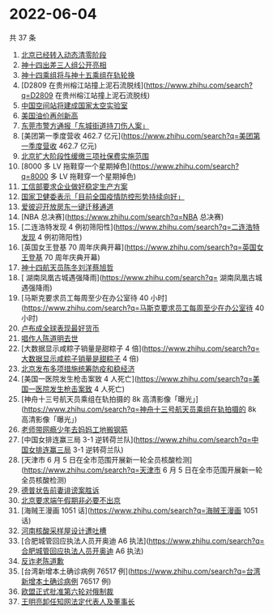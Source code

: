# 2022-06-04

共 37 条

<!-- BEGIN -->
<!-- 最后更新时间 Sat Jun 04 2022 16:12:06 GMT+0800 (China Standard Time) -->

1. [北京已经转入动态清零阶段](https://www.zhihu.com/search?q=北京已经转入动态清零阶段)
1. [神十四出差三人组公开亮相](https://www.zhihu.com/search?q=神十四出差三人组公开亮相)
1. [神十四乘组将与神十五乘组在轨轮换](https://www.zhihu.com/search?q=神十四乘组将与神十五乘组在轨轮换)
1. [D2809 在贵州榕江站撞上泥石流脱线](https://www.zhihu.com/search?q=D2809 在贵州榕江站撞上泥石流脱线)
1. [中国空间站将建成国家太空实验室](https://www.zhihu.com/search?q=中国空间站将建成国家太空实验室)
1. [美国油价再创新高](https://www.zhihu.com/search?q=美国油价再创新高)
1. [东莞市警方通报「东城街道持刀伤人案」](https://www.zhihu.com/search?q=东莞市警方通报「东城街道持刀伤人案」)
1. [美团第一季度营收 462.7 亿元](https://www.zhihu.com/search?q=美团第一季度营收 462.7 亿元)
1. [北京扩大阶段性缓缴三项社保费实施范围](https://www.zhihu.com/search?q=北京扩大阶段性缓缴三项社保费实施范围)
1. [8000 多 LV 拖鞋穿一个星期掉色](https://www.zhihu.com/search?q=8000 多 LV 拖鞋穿一个星期掉色)
1. [工信部要求企业做好稳定生产方案](https://www.zhihu.com/search?q=工信部要求企业做好稳定生产方案)
1. [国家卫健委表示「目前全国疫情防控形势持续向好」](https://www.zhihu.com/search?q=国家卫健委表示「目前全国疫情防控形势持续向好」)
1. [爱彼迎开放房东一键迁移通道](https://www.zhihu.com/search?q=爱彼迎开放房东一键迁移通道)
1. [NBA 总决赛](https://www.zhihu.com/search?q=NBA 总决赛)
1. [二连浩特发现 4 例初筛阳性](https://www.zhihu.com/search?q=二连浩特发现 4 例初筛阳性)
1. [英国女王登基 70 周年庆典开幕](https://www.zhihu.com/search?q=英国女王登基 70 周年庆典开幕)
1. [神十四航天员陈冬刘洋蔡旭哲](https://www.zhihu.com/search?q=神十四航天员陈冬刘洋蔡旭哲)
1. [	湖南凤凰古城遇强降雨](https://www.zhihu.com/search?q=	湖南凤凰古城遇强降雨)
1. [马斯克要求员工每周至少在办公室待 40 小时](https://www.zhihu.com/search?q=马斯克要求员工每周至少在办公室待 40
   小时)
1. [卢布成全球表现最好货币](https://www.zhihu.com/search?q=卢布成全球表现最好货币)
1. [唱作人陈道明去世](https://www.zhihu.com/search?q=唱作人陈道明去世)
1. [大数据显示咸粽子销量是甜粽子 4 倍](https://www.zhihu.com/search?q=大数据显示咸粽子销量是甜粽子 4 倍)
1. [北京发布多项措施统筹防疫和稳经济](https://www.zhihu.com/search?q=北京发布多项措施统筹防疫和稳经济)
1. [美国一医院发生枪击案致 4 人死亡](https://www.zhihu.com/search?q=美国一医院发生枪击案致 4 人死亡)
1. [神舟十三号航天员乘组在轨拍摄的 8k 高清影像「曝光」](https://www.zhihu.com/search?q=神舟十三号航天员乘组在轨拍摄的
   8k 高清影像「曝光」)
1. [老师带网瘾少年去妈妈工地搬钢筋](https://www.zhihu.com/search?q=老师带网瘾少年去妈妈工地搬钢筋)
1. [中国女排连赢三局 3-1 逆转荷兰队](https://www.zhihu.com/search?q=中国女排连赢三局 3-1 逆转荷兰队)
1. [天津市 6 月 5 日在全市范围开展新一轮全员核酸检测](https://www.zhihu.com/search?q=天津市 6 月 5
   日在全市范围开展新一轮全员核酸检测)
1. [德普状告前妻诽谤案胜诉](https://www.zhihu.com/search?q=德普状告前妻诽谤案胜诉)
1. [北京要求端午假期非必要不出京](https://www.zhihu.com/search?q=北京要求端午假期非必要不出京)
1. [海贼王漫画 1051 话](https://www.zhihu.com/search?q=海贼王漫画 1051 话)
1. [河南核酸采样屋设计遭吐槽](https://www.zhihu.com/search?q=河南核酸采样屋设计遭吐槽)
1. [合肥城管回应执法人员开奥迪 A6 执法](https://www.zhihu.com/search?q=合肥城管回应执法人员开奥迪 A6 执法)
1. [反诈老陈道歉](https://www.zhihu.com/search?q=反诈老陈道歉)
1. [台湾新增本土确诊病例 76517 例](https://www.zhihu.com/search?q=台湾新增本土确诊病例 76517 例)
1. [欧盟正式批准第六轮对俄制裁](https://www.zhihu.com/search?q=欧盟正式批准第六轮对俄制裁)
1. [王明亮卸任知网法定代表人及董事长](https://www.zhihu.com/search?q=王明亮卸任知网法定代表人及董事长)

<!-- END -->
